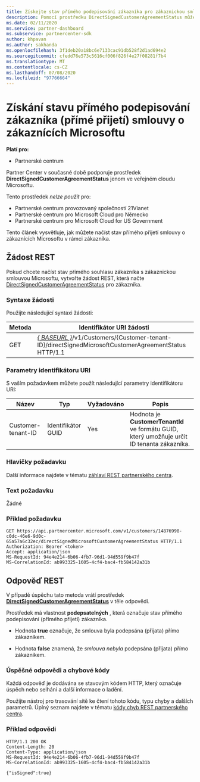 ```yaml
---
title: Získejte stav přímého podepisování zákazníka pro zákaznickou smlouvu Microsoftu.
description: Pomocí prostředku DirectSignedCustomerAgreementStatus můžete získat stav přímého podepisování zákazníka (přímé přijetí) smlouvy o zákaznících Microsoftu.
ms.date: 02/11/2020
ms.service: partner-dashboard
ms.subservice: partnercenter-sdk
author: khpavan
ms.author: sakhanda
ms.openlocfilehash: 3f1deb20a18bc6e7133cac91db528f2d1ad694e2
ms.sourcegitcommit: cfedd76e573c5616cf006f826f4e27f08281f7b4
ms.translationtype: MT
ms.contentlocale: cs-CZ
ms.lasthandoff: 07/08/2020
ms.locfileid: "97766664"
---
```

# <a name="get-the-status-of-a-customers-direct-signing-direct-acceptance-of-microsoft-customer-agreement"></a>Získání stavu přímého podepisování zákazníka (přímé přijetí) smlouvy o zákaznících Microsoftu

**Platí pro:**

- Partnerské centrum

Partner Center v současné době podporuje prostředek **DirectSignedCustomerAgreementStatus** jenom ve veřejném cloudu Microsoftu.

Tento prostředek *nelze použít* pro:

- Partnerské centrum provozovaný společností 21Vianet
- Partnerské centrum pro Microsoft Cloud pro Německo
- Partnerské centrum pro Microsoft Cloud for US Government

Tento článek vysvětluje, jak můžete načíst stav přímého přijetí smlouvy o zákaznících Microsoftu v rámci zákazníka.

## <a name="rest-request"></a>Žádost REST

Pokud chcete načíst stav přímého souhlasu zákazníka s zákaznickou smlouvou Microsoftu, vytvořte žádost REST, která načte [DirectSignedCustomerAgreementStatus](./customer-agreement-direct-sign-status-resource.md) pro zákazníka.

### <a name="request-syntax"></a>Syntaxe žádosti

Použijte následující syntaxi žádosti:

| Metoda | Identifikátor URI žádosti                                                                                      |
|--------|--------------------------------------------------------------------------------------------------|
| GET    | [*\{ BASEURL \}*](partner-center-rest-urls.md)/v1/Customers/{Customer-tenant-ID}/directSignedMicrosoftCustomerAgreementStatus HTTP/1.1 |

### <a name="uri-parameters"></a>Parametry identifikátoru URI

S vaším požadavkem můžete použít následující parametry identifikátoru URI:

| Název             | Typ | Vyžadováno | Popis                                                                               |
|------------------|------|----------|-------------------------------------------------------------------------------------------|
| Customer-tenant-ID | Identifikátor GUID | Yes | Hodnota je **CustomerTenantId** ve formátu GUID, který umožňuje určit ID tenanta zákazníka. |

### <a name="request-headers"></a>Hlavičky požadavku

Další informace najdete v tématu [záhlaví REST partnerského centra](headers.md).

### <a name="request-body"></a>Text požadavku

Žádné

### <a name="request-example"></a>Příklad požadavku

```http
GET https://api.partnercenter.microsoft.com/v1/customers/14876998-c0dc-46e6-9d0c-65a57a6c32ec/directSignedMicrosoftCustomerAgreementStatus HTTP/1.1
Authorization: Bearer <token>
Accept: application/json
MS-RequestId: 94e4e214-6b06-4fb7-96d1-94d559f9b47f
MS-CorrelationId: ab993325-1605-4cf4-bac4-fb584142a31b
```

## <a name="rest-response"></a>Odpověď REST

V případě úspěchu tato metoda vrátí prostředek [ **DirectSignedCustomerAgreementStatus**](./customer-agreement-direct-sign-status-resource.md) v těle odpovědi.

Prostředek má vlastnost **podepsatelných** , která označuje stav přímého podepisování (přímého přijetí) zákazníka.

- Hodnota **true** označuje, že smlouva byla podepsána (přijata) přímo zákazníkem.

- Hodnota **false** znamená, že *smlouva nebyla* podepsána (přijata) přímo zákazníkem.

### <a name="response-success-and-error-codes"></a>Úspěšné odpovědi a chybové kódy

Každá odpověď je dodávána se stavovým kódem HTTP, který označuje úspěch nebo selhání a další informace o ladění.

Použijte nástroj pro trasování sítě ke čtení tohoto kódu, typu chyby a dalších parametrů. Úplný seznam najdete v tématu [kódy chyb REST partnerského centra](error-codes.md).

### <a name="response-example"></a>Příklad odpovědi

```http
HTTP/1.1 200 OK
Content-Length: 20
Content-Type: application/json
MS-RequestId: 94e4e214-6b06-4fb7-96d1-94d559f9b47f
MS-CorrelationId: ab993325-1605-4cf4-bac4-fb584142a31b

{"isSigned":true}
```
